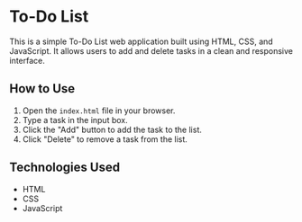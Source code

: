 # To-Do List

This is a simple To-Do List web application built using HTML, CSS, and JavaScript. It allows users to add and delete tasks in a clean and responsive interface.

## How to Use

1. Open the `index.html` file in your browser.
2. Type a task in the input box.
3. Click the "Add" button to add the task to the list.
4. Click "Delete" to remove a task from the list.

## Technologies Used

- HTML
- CSS
- JavaScript
